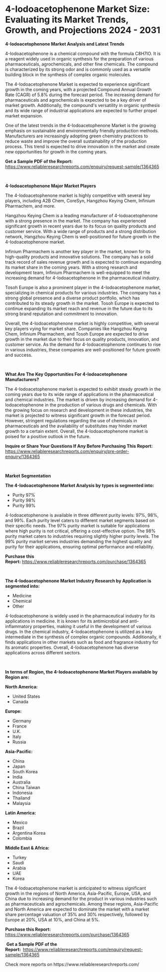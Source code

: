 <p><h1>4-Iodoacetophenone Market Size: Evaluating its Market Trends, Growth, and Projections 2024 - 2031</h1></p><p><strong>4-Iodoacetophenone Market Analysis and Latest Trends</strong></p>
<p><p>4-Iodoacetophenone is a chemical compound with the formula C8H7IO. It is a reagent widely used in organic synthesis for the preparation of various pharmaceuticals, agrochemicals, and other fine chemicals. The compound is characterized by its strong odor and is commonly used as a versatile building block in the synthesis of complex organic molecules.</p><p>The 4-Iodoacetophenone Market is expected to experience significant growth in the coming years, with a projected Compound Annual Growth Rate (CAGR) of 5.8% during the forecast period. The increasing demand for pharmaceuticals and agrochemicals is expected to be a key driver of market growth. Additionally, the compound's versatility in organic synthesis and its wide range of industrial applications are expected to further propel market expansion.</p><p>One of the latest trends in the 4-Iodoacetophenone Market is the growing emphasis on sustainable and environmentally friendly production methods. Manufacturers are increasingly adopting green chemistry practices to reduce waste and improve the overall sustainability of the production process. This trend is expected to drive innovation in the market and create new opportunities for growth in the coming years.</p></p>
<p><strong>Get a Sample PDF of the Report:&nbsp;</strong> <a href="https://www.reliableresearchreports.com/enquiry/request-sample/1364365">https://www.reliableresearchreports.com/enquiry/request-sample/1364365</a></p>
<p>&nbsp;</p>
<p><strong>4-Iodoacetophenone Major Market Players</strong></p>
<p><p>The 4-Iodoacetophenone market is highly competitive with several key players, including A2B Chem, CoreSyn, Hangzhou Keying Chem, Infinium Pharmachem, and more.</p><p>Hangzhou Keying Chem is a leading manufacturer of 4-Iodoacetophenone with a strong presence in the market. The company has experienced significant growth in recent years due to its focus on quality products and customer service. With a wide range of products and a strong distribution network, Hangzhou Keying Chem is well-positioned for future growth in the 4-Iodoacetophenone market.</p><p>Infinium Pharmachem is another key player in the market, known for its high-quality products and innovative solutions. The company has a solid track record of sales revenue growth and is expected to continue expanding its market share in the coming years. With a strong research and development team, Infinium Pharmachem is well-equipped to meet the increasing demand for 4-Iodoacetophenone in the pharmaceutical industry.</p><p>Tosoh Europe is also a prominent player in the 4-Iodoacetophenone market, specializing in chemical products for various industries. The company has a strong global presence and a diverse product portfolio, which has contributed to its steady growth in the market. Tosoh Europe is expected to continue expanding its market reach and revenue in the future due to its strong brand reputation and commitment to innovation.</p><p>Overall, the 4-Iodoacetophenone market is highly competitive, with several key players vying for market share. Companies like Hangzhou Keying Chem, Infinium Pharmachem, and Tosoh Europe are expected to drive growth in the market due to their focus on quality products, innovation, and customer service. As the demand for 4-Iodoacetophenone continues to rise in various industries, these companies are well-positioned for future growth and success.</p></p>
<p>&nbsp;</p>
<p><strong>What Are The Key Opportunities For 4-Iodoacetophenone Manufacturers?</strong></p>
<p><p>The 4-Iodoacetophenone market is expected to exhibit steady growth in the coming years due to its wide range of applications in the pharmaceutical and chemical industries. The market is driven by increasing demand for 4-Iodoacetophenone in the production of various drugs and chemicals. With the growing focus on research and development in these industries, the market is projected to witness significant growth in the forecast period. However, stringent regulations regarding the use of chemicals in pharmaceuticals and the availability of substitutes may hinder market growth to a certain extent. Overall, the 4-Iodoacetophenone market is poised for a positive outlook in the future.</p></p>
<p><strong>Inquire or Share Your Questions If Any Before Purchasing This Report:</strong> <a href="https://www.reliableresearchreports.com/enquiry/pre-order-enquiry/1364365">https://www.reliableresearchreports.com/enquiry/pre-order-enquiry/1364365</a></p>
<p>&nbsp;</p>
<p><strong>Market Segmentation</strong></p>
<p><strong>The 4-Iodoacetophenone Market Analysis by types is segmented into:</strong></p>
<p><ul><li>Purity 97%</li><li>Purity 98%</li><li>Purity 99%</li></ul></p>
<p><p>4-Iodoacetophenone is available in three different purity levels: 97%, 98%, and 99%. Each purity level caters to different market segments based on their specific needs. The 97% purity market is suitable for applications where high purity is not critical, offering a cost-effective option. The 98% purity market caters to industries requiring slightly higher purity levels. The 99% purity market serves industries demanding the highest quality and purity for their applications, ensuring optimal performance and reliability.</p></p>
<p><strong>Purchase this Report:&nbsp;</strong><a href="https://www.reliableresearchreports.com/purchase/1364365">https://www.reliableresearchreports.com/purchase/1364365</a></p>
<p>&nbsp;</p>
<p><strong>The 4-Iodoacetophenone Market Industry Research by Application is segmented into:</strong></p>
<p><ul><li>Medicine</li><li>Chemical</li><li>Other</li></ul></p>
<p><p>4-Iodoacetophenone is widely used in the pharmaceutical industry for its applications in medicine. It is known for its antimicrobial and anti-inflammatory properties, making it useful in the development of various drugs. In the chemical industry, 4-Iodoacetophenone is utilized as a key intermediate in the synthesis of complex organic compounds. Additionally, it finds applications in other markets such as food and fragrance industry for its aromatic properties. Overall, 4-Iodoacetophenone has diverse applications across different sectors.</p></p>
<p>&nbsp;</p>
<p><strong>In terms of Region, the 4-Iodoacetophenone Market Players available by Region are:</strong></p>
<p>
    <p> <strong> North America: </strong>
        <ul>
            <li>United States</li>
            <li>Canada</li>
        </ul>
        </p> 
    <p> <strong> Europe: </strong>
        <ul>
            <li>Germany</li>
            <li>France</li>
            <li>U.K.</li>
            <li>Italy</li>
            <li>Russia</li>
        </ul>
        </p> 
    <p> <strong> Asia-Pacific: </strong>
        <ul>
            <li>China</li>
            <li>Japan</li>
            <li>South Korea</li>
            <li>India</li>
            <li>Australia</li>
            <li>China Taiwan</li>
            <li>Indonesia</li>
            <li>Thailand</li>
            <li>Malaysia</li>
        </ul>
        </p> 
    <p> <strong> Latin America: </strong>
        <ul>
            <li>Mexico</li>
            <li>Brazil</li>
            <li>Argentina Korea</li>
            <li>Colombia</li>
        </ul>
        </p> 
    <p> <strong> Middle East & Africa: </strong>
        <ul>
            <li>Turkey</li>
            <li>Saudi</li>
            <li>Arabia</li>
            <li>UAE</li>
            <li>Korea</li>
        </ul>
    </p>
    </p>
<p><p>The 4-Iodoacetophenone market is anticipated to witness significant growth in the regions of North America, Asia-Pacific, Europe, USA, and China due to increasing demand for the product in various industries such as pharmaceuticals and agrochemicals. Among these regions, Asia-Pacific and North America are expected to dominate the market with a market share percentage valuation of 35% and 30% respectively, followed by Europe at 20%, USA at 10%, and China at 5%.</p></p>
<p><strong>Purchase this Report: </strong><a href="https://www.reliableresearchreports.com/purchase/1364365">https://www.reliableresearchreports.com/purchase/1364365</a></p>
<p>&nbsp;<strong>Get a Sample PDF of the Report:&nbsp;&nbsp;</strong><a href="https://www.reliableresearchreports.com/enquiry/request-sample/1364365">https://www.reliableresearchreports.com/enquiry/request-sample/1364365</a></p>
<p><strong></strong></p>
<p>Check more reports on https://www.reliableresearchreports.com/</p>